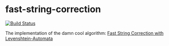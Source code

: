 # fast-string-correction

[![Build Status](https://travis-ci.org/itdraft/fast-string-correction.svg?branch=develop)](https://travis-ci.org/itdraft/fast-string-correction)

The implementation of the damn cool algorithm: [Fast String Correction with Levenshtein-Automata](http://bit.ly/1kmvY8x)
